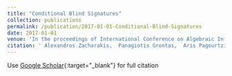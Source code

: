 ```yaml
---
title: "Conditional Blind Signatures"
collection: publications
permalink: /publication/2017-01-01-Conditional-Blind-Signatures
date: 2017-01-01
venue: 'In the proceedings of International Conference on Algebraic Informatics 2017'
citation: ' Alexandros Zacharakis,  Panagiotis Grontas,  Aris Pagourtzis, &quot;Conditional Blind Signatures.&quot; In the proceedings of International Conference on Algebraic Informatics 2017, 2017.'
---
```

Use [Google Scholar](https://scholar.google.com/scholar?q=Conditional+Blind+Signatures){:target="_blank"} for full citation